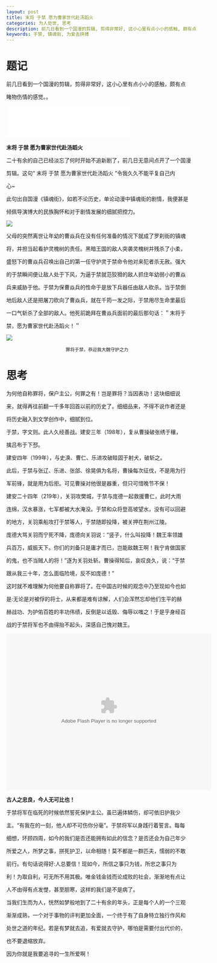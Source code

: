 ```yaml
---
layout: post
title: 末将 于禁 愿为曹家世代赴汤蹈火
categories: 为人处世, 思考
description: 前几日看到一个国漫的剪辑, 剪得非常好, 这小心里有点小小的感触, 颇有点睹物伤情的感觉。
keywords: 于禁, 镇魂街, 为爱去拼搏
---
```


# 题记

前几日看到一个国漫的剪辑，剪得非常好，这小心里有点小小的感触，颇有点

睹物伤情的感觉。。

<iframe frameborder="no" border="0" marginwidth="0" marginheight="0" width="330" height="86" src="//music.163.com/outchain/player?type=2&id=31654464&auto=1&height=66"></iframe>


**末将 于禁 愿为曹家世代赴汤蹈火**

二十有余的自己已经淡忘了何时开始不追新剧了，前几日无意间点开了一个国漫

剪辑。这句“ 末将 于禁 愿为曹家世代赴汤蹈火 ”令我久久不能平复自己内

心~

此句出自国漫《镇魂街》，如若不论历史，单论动漫中镇魂街的剧情，我便甚是

倾佩导演博大的民族胸怀和对于剧情发展的细腻把控力。

![](http://onbsquc8n.bkt.clouddn.com/yujinguisi.JPEG)

父母的突然离世让年幼的曹焱兵在没有任何准备的情况下就成了罗刹街的镇魂

将，并担当起看护灵槐树的责任。黑暗王国的敌人突袭灵槐树并残杀了小柔，

盛怒下的曹焱兵召唤出自己的第一任守护灵于禁命令他对来犯者杀无赦。强大

的于禁瞬间便让敌人处于下风，为逼于禁就范狡猾的敌人抓住年幼弱小的曹焱

兵来威胁于他。于禁为保曹焱兵的性命于是放下兵器任由敌人砍杀。当于禁倒

地后敌人还是把屠刀砍向了曹焱兵，就在千筠一发之际，于禁用尽生命里最后

一口气斩杀了全部的敌人。他死前跪拜在曹焱兵面前的最后那句话：＂末将于

禁，愿为曹家世代赴汤蹈火！＂


![](http://onbsquc8n.bkt.clouddn.com/QQ%E6%88%AA%E5%9B%BE20171121192837.jpg)

```
                      罪将于禁，恭迎我大魏守护之力
```

# 思考

为何他自称罪将，保户主公，何罪之有！岂是罪将？当因表功！这块细细说

来，就得再往前翻一千多年回首以前的历史了。细细品来，不得不说作者还是

将历史融入到文学创作中，细腻到位。

于禁，字文则。此人久经善战。建安三年（198年），复从曹操破张绣于穰，

擒吕布于下邳。

建安四年（199年），与史涣、曹仁、乐进攻破眭固于射犬，破斩之。

此后，于禁与张辽、乐进、张郃、徐晃俱为名将，曹操每次征伐，不是用为行

军前锋，就是用为后拒。可见曹操对他很是器重，但只可惜晚节不保！

建安二十四年（219年），关羽攻樊城，于禁与庞德一起救援曹仁，此时大雨

连绵，汉水暴涨，七军都被大水淹没。于禁和众将登高坡望水，没有可以回避

的地方，关羽乘船攻打于禁等人，于禁随即投降，被关押在荆州江陵。

庞德大骂关羽而宁死不降，庞德向关羽说：“竖子，什么叫投降！魏王率领雄

兵百万，威振天下。你们的刘备只是庸才而已，岂能敌魏王啊！我宁肯做国家

的鬼，也不当贼人的将！”逐为关羽处斩。曹操得知后，哀叹良久，说：“于禁

跟从我三十年，怎么面临险境，反不如庞德！”

这时就不难理解为何他要自称罪将了。在中国古时候的观念中乃至现如今也如

是:无论是对被俘的将士，从来都是难有谅解，人们会浑然忘却他们生平的赫

赫战功、为护佑百姓的丰功伟绩，反倒是以诋毁、侮辱以嗤之！于是乎身经百

战的于禁将军也不由得抬不起头，深感自己愧对魏王。

<embed height="415" width="544" quality="high" allowfullscreen="true" type="application/x-shockwave-flash" src="//static.hdslb.com/miniloader.swf" flashvars="aid=16115636&page=1" pluginspage="//www.adobe.com/shockwave/download/download.cgi?P1_Prod_Version=ShockwaveFlash">



**古人之忠良，今人无可比也！**


于禁将军在临死的时候依然誓死保护主公。虽已遍体鳞伤，却可依旧护我少

主。“有我在的一刻，他人却不可伤你分毫”。于禁将军以身践行着誓言。每每

细想，环顾四周，如今的我们是否还能拥有如此的信念？是否还会为自己年少

所爱之人，所梦之事，拼死护卫，以命相随！莫不都是一群匹夫，懦弱的不敢

前行。有句话说得好:人总要信！现如今，所信之事只为钱，所忠之事只为

利！为取自利，可无所不用其极。唯金钱金钱而论成败的社会，渐渐地有点让

人不由得有点发憷，甚至胆寒，这样的我们是不是病了。

当我们生而为人，恍然如梦般地到了二十有余的年头，正是每个人的一个三观

渐渐成熟，一个对于事物的评判更加全面，一个终于有了自身特立独行作风和

处世之道的年纪。若是有梦就去追，有爱就去守护，哪怕是需要付出代价的，

也不要退缩放弃。

因为你就是我要追寻的一生所爱啊！





